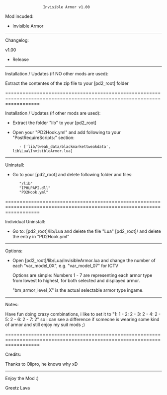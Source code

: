 				     Invisible Armor v1.00



Mod incuded:

- Invisible Armor

------------------------------------------------------------------------------------------------------------------------

Changelog:

v1.00

- Release

------------------------------------------------------------------------------------------------------------------------

Installation / Updates (if NO other mods are used):

Extract the contentes of the zip file to your [pd2_root] folder

========================================================================================================================

Installation / Updates (if other mods are used):

- Extract the folder "lib" to your [pd2_root]

- Open your "PD2Hook.yml" and add following to your "PostRequireScripts:" section:

		 - ['lib/tweak_data/blackmarkettweakdata', lib\Lua\InvisibleArmor.lua]

------------------------------------------------------------------------------------------------------------------------

Uninstall:

- Go to your [pd2_root] and delete following folder and files:
         
         "/lib"
         "IPHLPAPI.dll"
         "PD2Hook.yml"

========================================================================================================================

Individual Uninstall:

- Go to: [pd2_root]/lib/Lua and delete the file "Lua"
   	     [pd2_root]/ and delete the entry in "PD2Hook.yml"

------------------------------------------------------------------------------------------------------------------------

Options:

- Open [pd2_root]/lib/Lua/InvisibleArmor.lua and change the number of each "var_model_0X", e.g. "var_model_07" for ICTV
  
  Options are simple: Numbers 1 - 7 are representing each armor type from lowest to highest, for both selected and 
  displayed armor. 

  "bm_armor_level_X" is the actual selectable armor type ingame. 

------------------------------------------------------------------------------------------------------------------------

Notes:

Have fun doing crazy combinations, i like to set it to "1: 1 - 2: 2 - 3: 2 - 4: 2 - 5: 2 - 6: 2 - 7: 2" so i can see a
difference if someone is wearing some kind of armor and still enjoy my suit mods ;)

========================================================================================================================

Credits:

Thanks to Olipro, he knows why xD

------------------------------------------------------------------------------------------------------------------------

Enjoy the Mod :)

Greetz Lava
